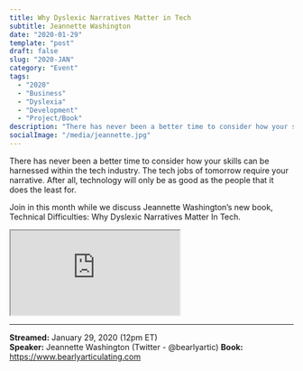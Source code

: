 ```yaml
---
title: Why Dyslexic Narratives Matter in Tech
subtitle: Jeannette Washington
date: "2020-01-29"
template: "post"
draft: false
slug: "2020-JAN"
category: "Event"
tags:
  - "2020"
  - "Business"
  - "Dyslexia"
  - "Development"
  - "Project/Book"
description: "There has never been a better time to consider how your skills can be harnessed within the tech industry. The tech jobs of tomorrow require your narrative. After all, technology will only be as good as the people that it does the least for. Join in this month while we discuss Jeannette Washington’s new book, Technical Difficulties: Why Dyslexic Narratives Matter In Tech."
socialImage: "/media/jeannette.jpg"
---
```

There has never been a better time to consider how your skills can be harnessed within the tech industry. The tech jobs of tomorrow require your narrative. After all, technology will only be as good as the people that it does the least for.

Join in this month while we discuss Jeannette Washington’s new book, Technical Difficulties: Why Dyslexic Narratives Matter In Tech.

<iframe title="Why Dyslexic Narratives Matter In Tech by Jeannette Washington" src="https://www.youtube.com/embed/a0GEcj-5px8" allow="accelerometer; autoplay; encrypted-media; gyroscope; picture-in-picture" allowfullscreen></iframe>

-----
<b>Streamed:</b> January 29, 2020 (12pm ET)<br>
<b>Speaker:</b> Jeannette Washington (Twitter - @bearlyartic)
<b>Book:</b> https://www.bearlyarticulating.com